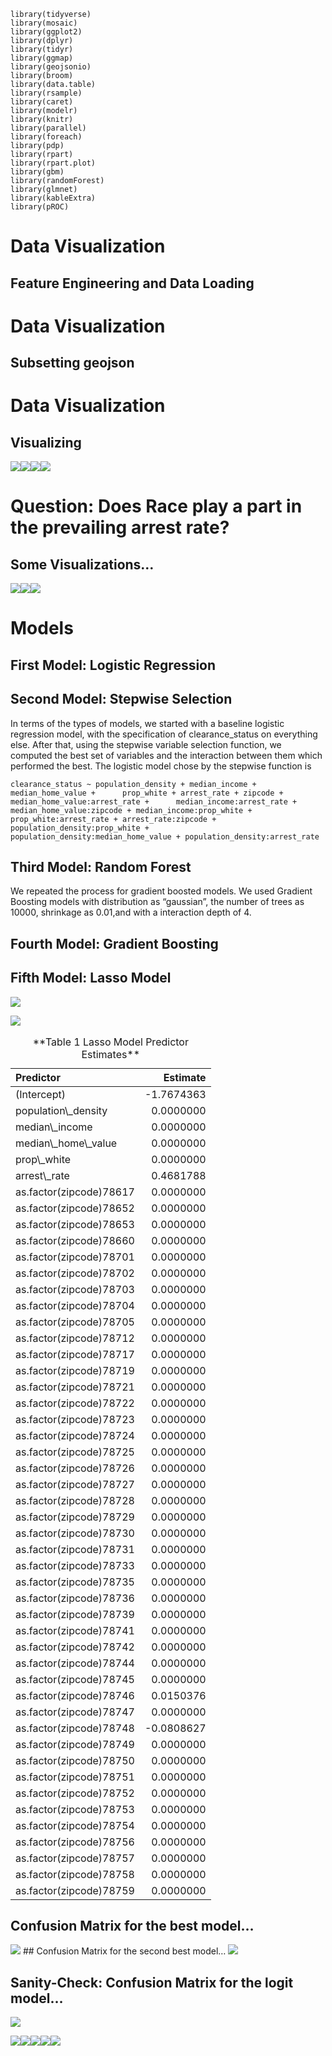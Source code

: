     library(tidyverse)
    library(mosaic)
    library(ggplot2)
    library(dplyr)
    library(tidyr)
    library(ggmap)
    library(geojsonio)
    library(broom)
    library(data.table)
    library(rsample)
    library(caret)
    library(modelr)
    library(knitr)
    library(parallel)
    library(foreach)
    library(pdp)
    library(rpart)
    library(rpart.plot)
    library(gbm)
    library(randomForest)
    library(glmnet)
    library(kableExtra)
    library(pROC)

# Data Visualization

## Feature Engineering and Data Loading

# Data Visualization

## Subsetting geojson

# Data Visualization

## Visualizing

![](Austin_Crime_files/figure-markdown_strict/Data%20Cleaning3-1.png)![](Austin_Crime_files/figure-markdown_strict/Data%20Cleaning3-2.png)![](Austin_Crime_files/figure-markdown_strict/Data%20Cleaning3-3.png)![](Austin_Crime_files/figure-markdown_strict/Data%20Cleaning3-4.png)

# Question: Does Race play a part in the prevailing arrest rate?

## Some Visualizations…

![](Austin_Crime_files/figure-markdown_strict/Ethnicity%20Effects-1.png)![](Austin_Crime_files/figure-markdown_strict/Ethnicity%20Effects-2.png)![](Austin_Crime_files/figure-markdown_strict/Ethnicity%20Effects-3.png)

# Models

## First Model: Logistic Regression

## Second Model: Stepwise Selection

In terms of the types of models, we started with a baseline logistic
regression model, with the specification of clearance\_status on
everything else. After that, using the stepwise variable selection
function, we computed the best set of variables and the interaction
between them which performed the best. The logistic model chose by the
stepwise function is

`clearance_status ~ population_density + median_income + median_home_value +      prop_white + arrest_rate + zipcode + median_home_value:arrest_rate +      median_income:arrest_rate + median_home_value:zipcode + median_income:prop_white +      prop_white:arrest_rate + arrest_rate:zipcode + population_density:prop_white +      population_density:median_home_value + population_density:arrest_rate`

## Third Model: Random Forest

We repeated the process for gradient boosted models. We used Gradient
Boosting models with distribution as “gaussian”, the number of trees as
10000, shrinkage as 0.01,and with a interaction depth of 4.

## Fourth Model: Gradient Boosting

## Fifth Model: Lasso Model

![](Austin_Crime_files/figure-markdown_strict/Lasso-1.png)

![](Austin_Crime_files/figure-markdown_strict/Lasso2-1.png)

<table class="table table-striped" style="width: auto !important; margin-left: auto; margin-right: auto;">
<caption>
**Table 1 Lasso Model Predictor Estimates**
</caption>
<thead>
<tr>
<th style="text-align:left;">
Predictor
</th>
<th style="text-align:right;">
Estimate
</th>
</tr>
</thead>
<tbody>
<tr>
<td style="text-align:left;">
(Intercept)
</td>
<td style="text-align:right;">
-1.7674363
</td>
</tr>
<tr>
<td style="text-align:left;">
population\_density
</td>
<td style="text-align:right;">
0.0000000
</td>
</tr>
<tr>
<td style="text-align:left;">
median\_income
</td>
<td style="text-align:right;">
0.0000000
</td>
</tr>
<tr>
<td style="text-align:left;">
median\_home\_value
</td>
<td style="text-align:right;">
0.0000000
</td>
</tr>
<tr>
<td style="text-align:left;">
prop\_white
</td>
<td style="text-align:right;">
0.0000000
</td>
</tr>
<tr>
<td style="text-align:left;">
arrest\_rate
</td>
<td style="text-align:right;">
0.4681788
</td>
</tr>
<tr>
<td style="text-align:left;">
as.factor(zipcode)78617
</td>
<td style="text-align:right;">
0.0000000
</td>
</tr>
<tr>
<td style="text-align:left;">
as.factor(zipcode)78652
</td>
<td style="text-align:right;">
0.0000000
</td>
</tr>
<tr>
<td style="text-align:left;">
as.factor(zipcode)78653
</td>
<td style="text-align:right;">
0.0000000
</td>
</tr>
<tr>
<td style="text-align:left;">
as.factor(zipcode)78660
</td>
<td style="text-align:right;">
0.0000000
</td>
</tr>
<tr>
<td style="text-align:left;">
as.factor(zipcode)78701
</td>
<td style="text-align:right;">
0.0000000
</td>
</tr>
<tr>
<td style="text-align:left;">
as.factor(zipcode)78702
</td>
<td style="text-align:right;">
0.0000000
</td>
</tr>
<tr>
<td style="text-align:left;">
as.factor(zipcode)78703
</td>
<td style="text-align:right;">
0.0000000
</td>
</tr>
<tr>
<td style="text-align:left;">
as.factor(zipcode)78704
</td>
<td style="text-align:right;">
0.0000000
</td>
</tr>
<tr>
<td style="text-align:left;">
as.factor(zipcode)78705
</td>
<td style="text-align:right;">
0.0000000
</td>
</tr>
<tr>
<td style="text-align:left;">
as.factor(zipcode)78712
</td>
<td style="text-align:right;">
0.0000000
</td>
</tr>
<tr>
<td style="text-align:left;">
as.factor(zipcode)78717
</td>
<td style="text-align:right;">
0.0000000
</td>
</tr>
<tr>
<td style="text-align:left;">
as.factor(zipcode)78719
</td>
<td style="text-align:right;">
0.0000000
</td>
</tr>
<tr>
<td style="text-align:left;">
as.factor(zipcode)78721
</td>
<td style="text-align:right;">
0.0000000
</td>
</tr>
<tr>
<td style="text-align:left;">
as.factor(zipcode)78722
</td>
<td style="text-align:right;">
0.0000000
</td>
</tr>
<tr>
<td style="text-align:left;">
as.factor(zipcode)78723
</td>
<td style="text-align:right;">
0.0000000
</td>
</tr>
<tr>
<td style="text-align:left;">
as.factor(zipcode)78724
</td>
<td style="text-align:right;">
0.0000000
</td>
</tr>
<tr>
<td style="text-align:left;">
as.factor(zipcode)78725
</td>
<td style="text-align:right;">
0.0000000
</td>
</tr>
<tr>
<td style="text-align:left;">
as.factor(zipcode)78726
</td>
<td style="text-align:right;">
0.0000000
</td>
</tr>
<tr>
<td style="text-align:left;">
as.factor(zipcode)78727
</td>
<td style="text-align:right;">
0.0000000
</td>
</tr>
<tr>
<td style="text-align:left;">
as.factor(zipcode)78728
</td>
<td style="text-align:right;">
0.0000000
</td>
</tr>
<tr>
<td style="text-align:left;">
as.factor(zipcode)78729
</td>
<td style="text-align:right;">
0.0000000
</td>
</tr>
<tr>
<td style="text-align:left;">
as.factor(zipcode)78730
</td>
<td style="text-align:right;">
0.0000000
</td>
</tr>
<tr>
<td style="text-align:left;">
as.factor(zipcode)78731
</td>
<td style="text-align:right;">
0.0000000
</td>
</tr>
<tr>
<td style="text-align:left;">
as.factor(zipcode)78733
</td>
<td style="text-align:right;">
0.0000000
</td>
</tr>
<tr>
<td style="text-align:left;">
as.factor(zipcode)78735
</td>
<td style="text-align:right;">
0.0000000
</td>
</tr>
<tr>
<td style="text-align:left;">
as.factor(zipcode)78736
</td>
<td style="text-align:right;">
0.0000000
</td>
</tr>
<tr>
<td style="text-align:left;">
as.factor(zipcode)78739
</td>
<td style="text-align:right;">
0.0000000
</td>
</tr>
<tr>
<td style="text-align:left;">
as.factor(zipcode)78741
</td>
<td style="text-align:right;">
0.0000000
</td>
</tr>
<tr>
<td style="text-align:left;">
as.factor(zipcode)78742
</td>
<td style="text-align:right;">
0.0000000
</td>
</tr>
<tr>
<td style="text-align:left;">
as.factor(zipcode)78744
</td>
<td style="text-align:right;">
0.0000000
</td>
</tr>
<tr>
<td style="text-align:left;">
as.factor(zipcode)78745
</td>
<td style="text-align:right;">
0.0000000
</td>
</tr>
<tr>
<td style="text-align:left;">
as.factor(zipcode)78746
</td>
<td style="text-align:right;">
0.0150376
</td>
</tr>
<tr>
<td style="text-align:left;">
as.factor(zipcode)78747
</td>
<td style="text-align:right;">
0.0000000
</td>
</tr>
<tr>
<td style="text-align:left;">
as.factor(zipcode)78748
</td>
<td style="text-align:right;">
-0.0808627
</td>
</tr>
<tr>
<td style="text-align:left;">
as.factor(zipcode)78749
</td>
<td style="text-align:right;">
0.0000000
</td>
</tr>
<tr>
<td style="text-align:left;">
as.factor(zipcode)78750
</td>
<td style="text-align:right;">
0.0000000
</td>
</tr>
<tr>
<td style="text-align:left;">
as.factor(zipcode)78751
</td>
<td style="text-align:right;">
0.0000000
</td>
</tr>
<tr>
<td style="text-align:left;">
as.factor(zipcode)78752
</td>
<td style="text-align:right;">
0.0000000
</td>
</tr>
<tr>
<td style="text-align:left;">
as.factor(zipcode)78753
</td>
<td style="text-align:right;">
0.0000000
</td>
</tr>
<tr>
<td style="text-align:left;">
as.factor(zipcode)78754
</td>
<td style="text-align:right;">
0.0000000
</td>
</tr>
<tr>
<td style="text-align:left;">
as.factor(zipcode)78756
</td>
<td style="text-align:right;">
0.0000000
</td>
</tr>
<tr>
<td style="text-align:left;">
as.factor(zipcode)78757
</td>
<td style="text-align:right;">
0.0000000
</td>
</tr>
<tr>
<td style="text-align:left;">
as.factor(zipcode)78758
</td>
<td style="text-align:right;">
0.0000000
</td>
</tr>
<tr>
<td style="text-align:left;">
as.factor(zipcode)78759
</td>
<td style="text-align:right;">
0.0000000
</td>
</tr>
</tbody>
</table>

## Confusion Matrix for the best model…

![](Austin_Crime_files/figure-markdown_strict/Validation_GBM-1.png) \#\#
Confusion Matrix for the second best model…
![](Austin_Crime_files/figure-markdown_strict/Validation_RF-1.png)

## Sanity-Check: Confusion Matrix for the logit model…

![](Austin_Crime_files/figure-markdown_strict/Sanity-Check%20-%20Logit%20Performance-1.png)

![](Austin_Crime_files/figure-markdown_strict/Variable%20Importance-1.png)![](Austin_Crime_files/figure-markdown_strict/Variable%20Importance-2.png)![](Austin_Crime_files/figure-markdown_strict/Variable%20Importance-3.png)![](Austin_Crime_files/figure-markdown_strict/Variable%20Importance-4.png)![](Austin_Crime_files/figure-markdown_strict/Variable%20Importance-5.png)
